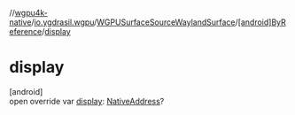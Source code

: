//[wgpu4k-native](../../../../index.md)/[io.ygdrasil.wgpu](../../index.md)/[WGPUSurfaceSourceWaylandSurface](../index.md)/[[android]ByReference](index.md)/[display](display.md)

# display

[android]\
open override var [display](display.md): [NativeAddress](../../../ffi/-native-address/index.md)?
